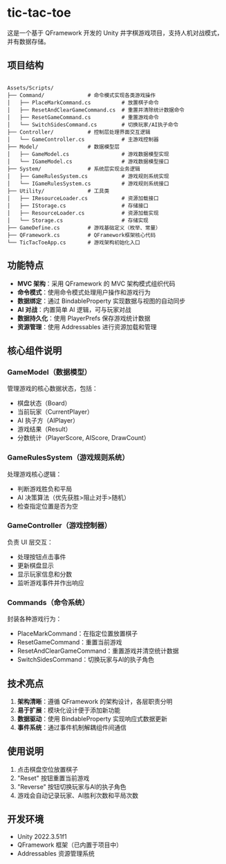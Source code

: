 # tic-tac-toe

这是一个基于 QFramework 开发的 Unity 井字棋游戏项目，支持人机对战模式，并有数据存储。

## 项目结构

```

Assets/Scripts/
├── Command/              # 命令模式实现各类游戏操作
│   ├── PlaceMarkCommand.cs          # 放置棋子命令
│   ├── ResetAndClearGameCommand.cs  # 重置并清除统计数据命令
│   ├── ResetGameCommand.cs          # 重置游戏命令
│   └── SwitchSidesCommand.cs        # 切换玩家/AI执子命令
├── Controller/           # 控制层处理界面交互逻辑
│   └── GameController.cs            # 主游戏控制器
├── Model/                # 数据模型层
│   ├── GameModel.cs                 # 游戏数据模型实现
│   └── IGameModel.cs                # 游戏数据模型接口
├── System/               # 系统层实现业务逻辑
│   ├── GameRulesSystem.cs           # 游戏规则系统实现
│   └── IGameRulesSystem.cs          # 游戏规则系统接口
├── Utility/              # 工具类
│   ├── IResourceLoader.cs           # 资源加载接口
│   ├── IStorage.cs                  # 存储接口
│   ├── ResourceLoader.cs            # 资源加载实现
│   └── Storage.cs                   # 存储实现
├── GameDefine.cs         # 游戏基础定义（枚举、常量）
├── QFramework.cs         # QFramework框架核心代码
└── TicTacToeApp.cs       # 游戏架构初始化入口
```
## 功能特点

- **MVC 架构**：采用 QFramework 的 MVC 架构模式组织代码
- **命令模式**：使用命令模式处理用户操作和游戏行为
- **数据绑定**：通过 BindableProperty 实现数据与视图的自动同步
- **AI 对战**：内置简单 AI 逻辑，可与玩家对战
- **数据持久化**：使用 PlayerPrefs 保存游戏统计数据
- **资源管理**：使用 Addressables 进行资源加载和管理

## 核心组件说明

### GameModel（数据模型）
管理游戏的核心数据状态，包括：
- 棋盘状态（Board）
- 当前玩家（CurrentPlayer）
- AI 执子方（AIPlayer）
- 游戏结果（Result）
- 分数统计（PlayerScore, AIScore, DrawCount）

### GameRulesSystem（游戏规则系统）
处理游戏核心逻辑：
- 判断游戏胜负和平局
- AI 决策算法（优先获胜>阻止对手>随机）
- 检查指定位置是否为空

### GameController（游戏控制器）
负责 UI 层交互：
- 处理按钮点击事件
- 更新棋盘显示
- 显示玩家信息和分数
- 监听游戏事件并作出响应

### Commands（命令系统）
封装各种游戏行为：
- PlaceMarkCommand：在指定位置放置棋子
- ResetGameCommand：重置当前游戏
- ResetAndClearGameCommand：重置游戏并清空统计数据
- SwitchSidesCommand：切换玩家与AI的执子角色

## 技术亮点

1. **架构清晰**：遵循 QFramework 的架构设计，各层职责分明
2. **易于扩展**：模块化设计便于添加新功能
3. **数据驱动**：使用 BindableProperty 实现响应式数据更新
4. **事件系统**：通过事件机制解耦组件间通信

## 使用说明

1. 点击棋盘空位放置棋子
2. "Reset" 按钮重置当前游戏
3. "Reverse" 按钮切换玩家与AI的执子角色
4. 游戏会自动记录玩家、AI胜利次数和平局次数

## 开发环境

- Unity 2022.3.51f1
- QFramework 框架（已内置于项目中）
- Addressables 资源管理系统
```

